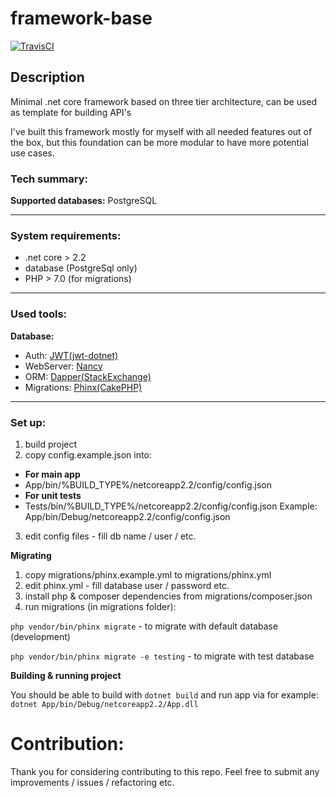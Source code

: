 # framework-base

<a href="https://travis-ci.org/mxss/framework-base"><img src="https://travis-ci.org/mxss/framework-base.svg?branch=master" alt="TravisCI"></a>

## Description
Minimal .net core framework based on three tier architecture, can be used as template for building API's

I've built this framework mostly for myself with all needed features out of the box, but this foundation can be more modular to have more potential use cases.

### Tech summary:
**Supported databases:** PostgreSQL

***

### System requirements:
- .net core > 2.2
- database (PostgreSql only)
- PHP > 7.0 (for migrations)

***

### Used tools:
**Database:**
- Auth: [JWT(jwt-dotnet)](https://github.com/jwt-dotnet/jwt)
- WebServer: [Nancy](https://github.com/NancyFx/Nancy)
- ORM: [Dapper(StackExchange)](https://github.com/StackExchange/Dapper)
- Migrations: [Phinx(CakePHP)](https://github.com/cakephp/phinx)

***

### Set up:
1. build project
2. copy config.example.json into: 
- **For main app**
- App/bin/%BUILD_TYPE%/netcoreapp2.2/config/config.json
- **For unit tests**
- Tests/bin/%BUILD_TYPE%/netcoreapp2.2/config/config.json
Example: App/bin/Debug/netcoreapp2.2/config/config.json
3. edit config files - fill db name / user / etc.

**Migrating**
1. copy migrations/phinx.example.yml to migrations/phinx.yml
2. edit phinx.yml - fill database user / password etc.
3. install php & composer dependencies from migrations/composer.json
4. run migrations (in migrations folder):

`php vendor/bin/phinx migrate` - to migrate with default database (development)

`php vendor/bin/phinx migrate -e testing` - to migrate with test database

**Building & running project**

You should be able to build with `dotnet build` and run app via for example: `dotnet App/bin/Debug/netcoreapp2.2/App.dll`

# Contribution:
Thank you for considering contributing to this repo. Feel free to submit any improvements / issues / refactoring etc. 

